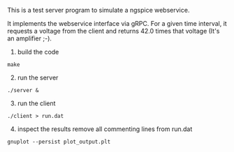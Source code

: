 This is a test server program to simulate a ngspice webservice.

It implements the webservice interface via gRPC.
For a given time interval, it requests a voltage from the client
and returns 42.0 times that voltage (It's an amplifier ;-).

1) build the code

```
make
```

2) run the server

```
./server &
```

3) run the client

```
./client > run.dat
```

4) inspect the results
remove all commenting lines from run.dat

```
gnuplot --persist plot_output.plt
```
